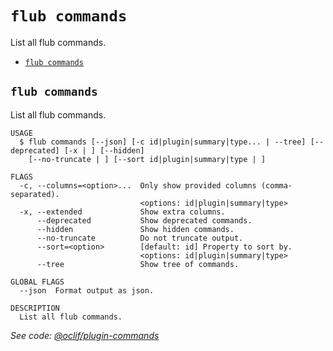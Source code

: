 `flub commands`
===============

List all flub commands.

* [`flub commands`](#flub-commands)

## `flub commands`

List all flub commands.

```
USAGE
  $ flub commands [--json] [-c id|plugin|summary|type... | --tree] [--deprecated] [-x | ] [--hidden]
    [--no-truncate | ] [--sort id|plugin|summary|type | ]

FLAGS
  -c, --columns=<option>...  Only show provided columns (comma-separated).
                             <options: id|plugin|summary|type>
  -x, --extended             Show extra columns.
      --deprecated           Show deprecated commands.
      --hidden               Show hidden commands.
      --no-truncate          Do not truncate output.
      --sort=<option>        [default: id] Property to sort by.
                             <options: id|plugin|summary|type>
      --tree                 Show tree of commands.

GLOBAL FLAGS
  --json  Format output as json.

DESCRIPTION
  List all flub commands.
```

_See code: [@oclif/plugin-commands](https://github.com/oclif/plugin-commands/blob/v4.0.7/src/commands/commands.ts)_

